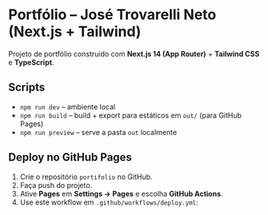 # Portfólio – José Trovarelli Neto (Next.js + Tailwind)

Projeto de portfólio construído com **Next.js 14 (App Router)** + **Tailwind CSS** e **TypeScript**.

## Scripts

- `npm run dev` – ambiente local
- `npm run build` – build + export para estáticos em `out/` (para GitHub Pages)
- `npm run preview` – serve a pasta `out` localmente

## Deploy no GitHub Pages

1. Crie o repositório `portifolio` no GitHub.
2. Faça push do projeto.
3. Ative **Pages** em **Settings → Pages** e escolha **GitHub Actions**.
4. Use este workflow em `.github/workflows/deploy.yml`:
